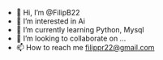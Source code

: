 - 👋 Hi, I’m @FilipB22
- 👀 I’m interested in Ai
- 🌱 I’m currently learning Python, Mysql
- 💞️ I’m looking to collaborate on ...
- 📫 How to reach me filippr22@gmail.com

<!---
FilipB22/FilipB22 is a ✨ special ✨ repository because its `README.md` (this file) appears on your GitHub profile.
You can click the Preview link to take a look at your changes.
--->
